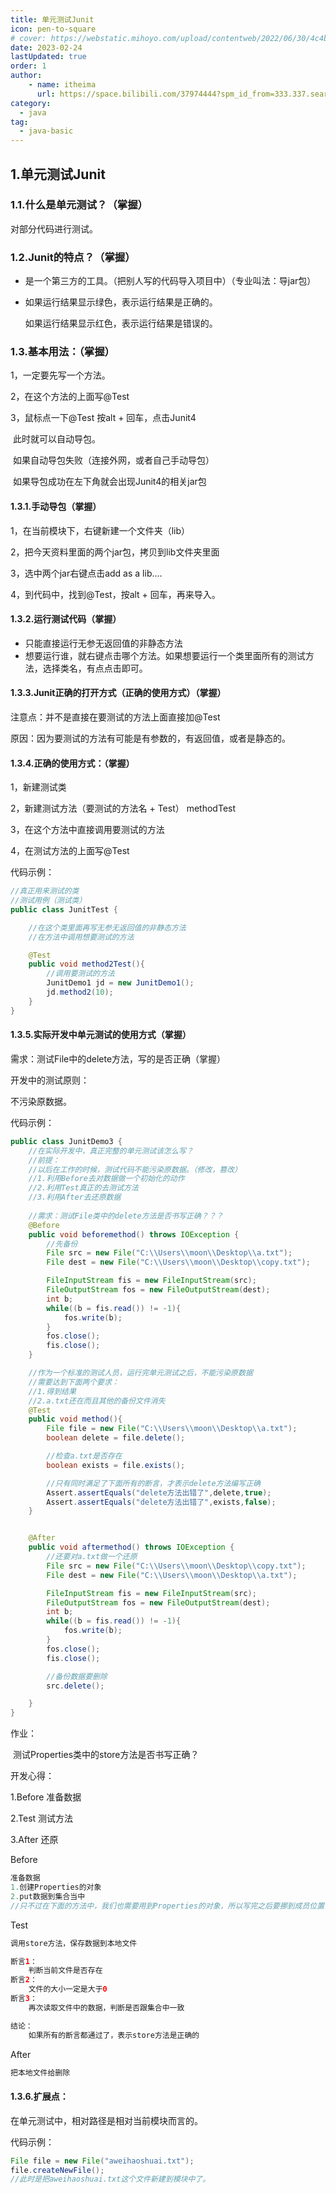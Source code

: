 ```yaml
---
title: 单元测试Junit
icon: pen-to-square
# cover: https://webstatic.mihoyo.com/upload/contentweb/2022/06/30/4c4b8babc68ffedce9bd5766b60e1ae5_8781849729625946129.png
date: 2023-02-24
lastUpdated: true
order: 1
author: 
    - name: itheima
      url: https://space.bilibili.com/37974444?spm_id_from=333.337.search-card.all.click
category:
  - java
tag:
  - java-basic
---
```



## 1.单元测试Junit

### 1.1.什么是单元测试？（掌握）

对部分代码进行测试。

### 1.2.Junit的特点？（掌握）

* 是一个第三方的工具。（把别人写的代码导入项目中）（专业叫法：导jar包）

* 如果运行结果显示绿色，表示运行结果是正确的。

  如果运行结果显示红色，表示运行结果是错误的。

### 1.3.基本用法：（掌握）

1，一定要先写一个方法。

2，在这个方法的上面写@Test

3，鼠标点一下@Test  按alt + 回车，点击Junit4

​	此时就可以自动导包。

​	如果自动导包失败（连接外网，或者自己手动导包）

​	如果导包成功在左下角就会出现Junit4的相关jar包

#### 1.3.1.手动导包（掌握）

1，在当前模块下，右键新建一个文件夹（lib）

2，把今天资料里面的两个jar包，拷贝到lib文件夹里面

3，选中两个jar右键点击add as a lib....

4，到代码中，找到@Test，按alt + 回车，再来导入。

#### 1.3.2.运行测试代码（掌握）

* 只能直接运行无参无返回值的非静态方法
* 想要运行谁，就右键点击哪个方法。如果想要运行一个类里面所有的测试方法，选择类名，有点点击即可。

#### 1.3.3.Junit正确的打开方式（正确的使用方式）（掌握）

注意点：并不是直接在要测试的方法上面直接加@Test

原因：因为要测试的方法有可能是有参数的，有返回值，或者是静态的。

#### 1.3.4.正确的使用方式：（掌握）

1，新建测试类

2，新建测试方法（要测试的方法名 + Test） methodTest

3，在这个方法中直接调用要测试的方法

4，在测试方法的上面写@Test

代码示例：

```java
//真正用来测试的类
//测试用例（测试类）
public class JunitTest {

    //在这个类里面再写无参无返回值的非静态方法
    //在方法中调用想要测试的方法

    @Test
    public void method2Test(){
        //调用要测试的方法
        JunitDemo1 jd = new JunitDemo1();
        jd.method2(10);
    }
}
```

#### 1.3.5.实际开发中单元测试的使用方式（掌握）

需求：测试File中的delete方法，写的是否正确（掌握）

开发中的测试原则：

不污染原数据。

代码示例：

```java
public class JunitDemo3 {
    //在实际开发中，真正完整的单元测试该怎么写？
    //前提：
    //以后在工作的时候，测试代码不能污染原数据。（修改，篡改）
    //1.利用Before去对数据做一个初始化的动作
    //2.利用Test真正的去测试方法
    //3.利用After去还原数据
    
    //需求：测试File类中的delete方法是否书写正确？？？
    @Before
    public void beforemethod() throws IOException {
        //先备份
        File src = new File("C:\\Users\\moon\\Desktop\\a.txt");
        File dest = new File("C:\\Users\\moon\\Desktop\\copy.txt");

        FileInputStream fis = new FileInputStream(src);
        FileOutputStream fos = new FileOutputStream(dest);
        int b;
        while((b = fis.read()) != -1){
            fos.write(b);
        }
        fos.close();
        fis.close();
    }

    //作为一个标准的测试人员，运行完单元测试之后，不能污染原数据
    //需要达到下面两个要求：
    //1.得到结果
    //2.a.txt还在而且其他的备份文件消失
    @Test
    public void method(){
        File file = new File("C:\\Users\\moon\\Desktop\\a.txt");
        boolean delete = file.delete();

        //检查a.txt是否存在
        boolean exists = file.exists();

        //只有同时满足了下面所有的断言，才表示delete方法编写正确
        Assert.assertEquals("delete方法出错了",delete,true);
        Assert.assertEquals("delete方法出错了",exists,false);
    }


    @After
    public void aftermethod() throws IOException {
        //还要对a.txt做一个还原
        File src = new File("C:\\Users\\moon\\Desktop\\copy.txt");
        File dest = new File("C:\\Users\\moon\\Desktop\\a.txt");

        FileInputStream fis = new FileInputStream(src);
        FileOutputStream fos = new FileOutputStream(dest);
        int b;
        while((b = fis.read()) != -1){
            fos.write(b);
        }
        fos.close();
        fis.close();

        //备份数据要删除
        src.delete();

    }
}
```

作业：

​	测试Properties类中的store方法是否书写正确？

开发心得：

1.Before  准备数据

2.Test  测试方法

3.After 还原



Before

```java
准备数据
1.创建Properties的对象
2.put数据到集合当中
//只不过在下面的方法中，我们也需要用到Properties的对象，所以写完之后要挪到成员位置
```

Test

```java
调用store方法，保存数据到本地文件

断言1：
	判断当前文件是否存在
断言2：
	文件的大小一定是大于0
断言3：
	再次读取文件中的数据，判断是否跟集合中一致

结论：
	如果所有的断言都通过了，表示store方法是正确的
```

After

```java
把本地文件给删除
```

#### 1.3.6.扩展点：

在单元测试中，相对路径是相对当前模块而言的。

代码示例：

```java
File file = new File("aweihaoshuai.txt");
file.createNewFile();
//此时是把aweihaoshuai.txt这个文件新建到模块中了。
```



